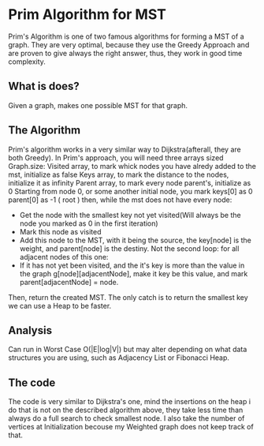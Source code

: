 # Prim Algorithm for MST
Prim's Algorithm is one of two famous algorithms for forming a MST of a graph. They are very optimal, because they use the Greedy Approach and are proven to give always the right answer, thus, they work in good time complexity.

## What is does?
Given a graph, makes one possible MST for that graph.

## The Algorithm
Prim's algorithm works in a very similar way to Dijkstra(afterall, they are both Greedy).
In Prim's approach, you will need three arrays sized Graph.size:
Visited array, to mark whick nodes you have alredy added to the mst, initialize as false
Keys array, to mark the distance to the nodes, initialize it as infinity
Parent array, to mark every node parent's, initialize as 0
Starting from node 0, or some another initial node, you mark
keys[0] as 0
parent[0] as -1 ( root )
then, while the mst does not have every node:
* Get the node with the smallest key not yet visited(Will always be the node you marked as 0 in the first iteration)
* Mark this node as visited
* Add this node to the MST, with it being the source, the key[node] is the weight, and parent[node] is the destiny.
Not the second loop: for all adjacent nodes of this one:
* If it has not yet been visited, and the it's key is more than the value in the graph g[node][adjacentNode], make it key be this value, and mark parent[adjacentNode] = node.

Then, return the created MST. 
The only catch is to return the smallest key we can use a Heap to be faster.

## Analysis
Can run in Worst Case O(|E|log|V|) but may alter depending on what data structures you are using, such as Adjacency List or Fibonacci Heap.

## The code
The code is very similar to Dijkstra's one, mind the insertions on the heap i do that is not on the described algorithm above, they take less time than always do a full search to check smallest node. I also take the number of vertices at Initialization becouse my Weighted graph does not keep track of that.
